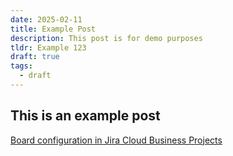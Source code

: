 ```yaml
---
date: 2025-02-11
title: Example Post
description: This post is for demo purposes
tldr: Example 123
draft: true
tags:
  - draft
---
```


## This is an example post 

[Board configuration in Jira Cloud Business Projects](/posts/board-configuration-in-jira-cloud-business-projects)

